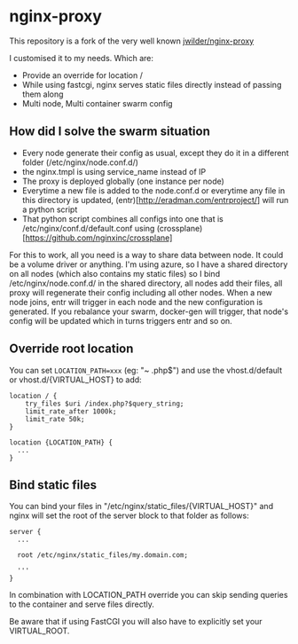 # nginx-proxy

This repository is a fork of the very well known [jwilder/nginx-proxy](https://github.com/nginx-proxy/nginx-proxy)

I customised it to my needs. Which are:
 - Provide an override for location /
 - While using fastcgi, nginx serves static files directly instead of passing them along
 - Multi node, Multi container swarm config

## How did I solve the swarm situation

 - Every node generate their config as usual, except they do it in a different folder (/etc/nginx/node.conf.d/)
 - the nginx.tmpl is using service_name instead of IP
 - The proxy is deployed globally (one instance per node)
 - Everytime a new file is added to the node.conf.d or everytime any file in this directory is updated, (entr)[http://eradman.com/entrproject/] will run a python script
 - That python script combines all configs into one that is /etc/nginx/conf.d/default.conf using (crossplane)[https://github.com/nginxinc/crossplane]

For this to work, all you need is a way to share data between node. It could be a volume driver or anything. I'm using
azure, so I have a shared directory on all nodes (which also contains my static files) so I bind /etc/nginx/node.conf.d/
in the shared directory, all nodes add their files, all proxy will regenerate their config including all other nodes.
When a new node joins, entr will trigger in each node and the new configuration is generated. If you rebalance your swarm,
docker-gen will trigger, that node's config will be updated which in turns triggers entr and so on.

## Override root location

You can set `LOCATION_PATH=xxx` (eg: "~ \.php$") and use the vhost.d/default or vhost.d/{VIRTUAL_HOST} to add:
```
location / {
    try_files $uri /index.php?$query_string;
    limit_rate_after 1000k;
    limit_rate 50k;
}

location {LOCATION_PATH} {
  ...
}
```

## Bind static files

You can bind your files in "/etc/nginx/static_files/{VIRTUAL_HOST}" and nginx will set the root of the server block to
that folder as follows:

```
server {
  ...

  root /etc/nginx/static_files/my.domain.com;

  '''
}
```

In combination with LOCATION_PATH override you can skip sending queries to the container and serve files directly.

Be aware that if using FastCGI you will also have to explicitly set your VIRTUAL_ROOT.

